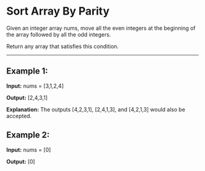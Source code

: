 # Sort Array By Parity

Given an integer array nums, move all the even integers at the beginning of the array followed by all the odd integers.

Return any array that satisfies this condition.

---

## Example 1:

**Input:** nums = [3,1,2,4]

**Output:** [2,4,3,1]

**Explanation:** The outputs [4,2,3,1], [2,4,1,3], and [4,2,1,3] would also be accepted.


## Example 2:

**Input:** nums = [0]

**Output:** [0]